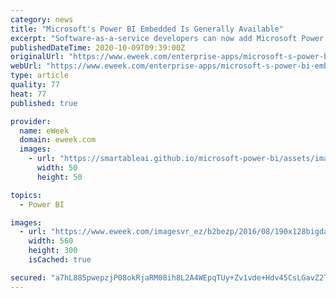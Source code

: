 ```yaml
---
category: news
title: "Microsoft's Power BI Embedded Is Generally Available"
excerpt: "Software-as-a-service developers can now add Microsoft Power BI visuals and reporting features to their business applications. Power BI's visuals and data exploration capabilities are poised to ..."
publishedDateTime: 2020-10-09T09:39:00Z
originalUrl: "https://www.eweek.com/enterprise-apps/microsoft-s-power-bi-embedded-is-generally-available"
webUrl: "https://www.eweek.com/enterprise-apps/microsoft-s-power-bi-embedded-is-generally-available"
type: article
quality: 77
heat: 77
published: true

provider:
  name: eWeek
  domain: eweek.com
  images:
    - url: "https://smartableai.github.io/microsoft-power-bi/assets/images/organizations/eweek.com-50x50.jpg"
      width: 50
      height: 50

topics:
  - Power BI

images:
  - url: "https://www.eweek.com/imagesvr_ez/b2bezp/2016/08/190x128bigdataindustry1_3.jpg?alias=social_image"
    width: 560
    height: 300
    isCached: true

secured: "a7hL885pwepzjP08okRjaRM08ih8L2A4WEpqTUy+Zv1vde+Hdv45CsLGavZ2TWPSMVRBsUyUD3fgfp+xRD4OOC+6lHq6zVzlrSBVutI2Iwt9lVljoF566kriwNbbzg9Xlxon8/KYt8Wcvenfd7eaHuwniMuXfFIlSBOjCifeO2RZz94HxKma4MXBxwX16ePLtY+G4WFF9cpHobjwYMhLAtt90F64aSmMQ+GcJPHbu2Aq+wlvzoNTSmySnhdKEXKgdqjaanBUvy4WCyvGT+9k25Q79YZ9kcWSwG6CaYZ+RT9JO4GRwsE7zZ8zwvlr1bR+FC89g5LU2RTQbNn5fc+arQ88dDgtSl5ExjUSe4nyF4Q=;uq164MbDIkDn3G99xVlq+g=="
---
```


